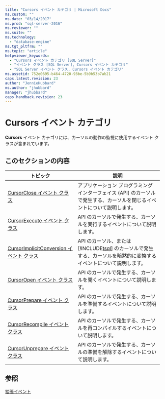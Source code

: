 ```yaml
---
title: "Cursors イベント カテゴリ | Microsoft Docs"
ms.custom: ""
ms.date: "03/14/2017"
ms.prod: "sql-server-2016"
ms.reviewer: ""
ms.suite: ""
ms.technology: 
  - "database-engine"
ms.tgt_pltfrm: ""
ms.topic: "article"
helpviewer_keywords: 
  - "Cursors イベント カテゴリ [SQL Server]"
  - "イベント クラス [SQL Server], Cursors イベント カテゴリ"
  - "SQL Server イベント クラス, Cursors イベント カテゴリ"
ms.assetid: 752e0695-b464-4720-93be-5b9b53b7ab21
caps.latest.revision: 23
author: "JennieHubbard"
ms.author: "jhubbard"
manager: "jhubbard"
caps.handback.revision: 23
---
```

# Cursors イベント カテゴリ
  **Cursors** イベント カテゴリには、カーソルの動作の監視に使用するイベント クラスが含まれています。  
  
## このセクションの内容  
  
|トピック|説明|  
|-----------|-----------------|  
|[CursorClose イベント クラス](../../relational-databases/event-classes/cursorclose-event-class.md)|アプリケーション プログラミング インターフェイス (API) のカーソルで発生する、カーソルを閉じるイベントについて説明します。|  
|[CursorExecute イベント クラス](../../relational-databases/event-classes/cursorexecute-event-class.md)|API のカーソルで発生する、カーソルを実行するイベントについて説明します。|  
|[CursorImplicitConversion イベント クラス](../../relational-databases/event-classes/cursorimplicitconversion-event-class.md)|API のカーソル、または [!INCLUDE[tsql](../../includes/tsql-md.md)] のカーソルで発生する、カーソルを暗黙的に変換するイベントについて説明します。|  
|[CursorOpen イベント クラス](../../relational-databases/event-classes/cursoropen-event-class.md)|API のカーソルで発生する、カーソルを開くイベントについて説明します。|  
|[CursorPrepare イベント クラス](../../relational-databases/event-classes/cursorprepare-event-class.md)|API のカーソルで発生する、カーソルを準備するイベントについて説明します。|  
|[CursorRecompile イベント クラス](../../relational-databases/event-classes/cursorrecompile-event-class.md)|API のカーソルで発生する、カーソルを再コンパイルするイベントについて説明します。|  
|[CursorUnprepare イベント クラス](../../relational-databases/event-classes/cursorunprepare-event-class.md)|API のカーソルで発生する、カーソルの準備を解除するイベントについて説明します。|  
  
## 参照  
 [拡張イベント](../../relational-databases/extended-events/extended-events.md)  
  
  